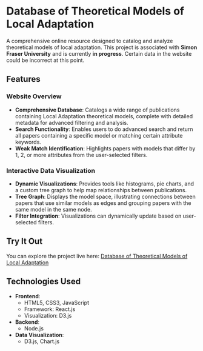 # Database of Theoretical Models of Local Adaptation

A comprehensive online resource designed to catalog and analyze theoretical models of local adaptation. This project is associated with **Simon Fraser University** and is currently **in progress**. Certain data in the website could be incorrect at this point.

## Features

### Website Overview
- **Comprehensive Database**: Catalogs a wide range of publications containing Local Adaptation theoretical models, complete with detailed metadata for advanced filtering and analysis.
- **Search Functionality**: Enables users to do advanced search and return all papers containing a specific model or matching certain attribute keywords.
- **Weak Match Identification**: Highlights papers with models that differ by 1, 2, or more attributes from the user-selected filters.

### Interactive Data Visualization
- **Dynamic Visualizations**: Provides tools like histograms, pie charts, and a custom tree graph to help map relationships between publications.
- **Tree Graph**: Displays the model space, illustrating connections between papers that use similar models as edges and grouping papers with the same model in the same node.
- **Filter Integration**: Visualizations can dynamically update based on user-selected filters.

## Try It Out
You can explore the project live here: [Database of Theoretical Models of Local Adaptation](https://anangab.github.io/LocalAdaptationApp/)

## Technologies Used
- **Frontend**: 
  - HTML5, CSS3, JavaScript
  - Framework: React.js
  - Visualization: D3.js
- **Backend**:
  - Node.js
- **Data Visualization**:
  - D3.js, Chart.js

